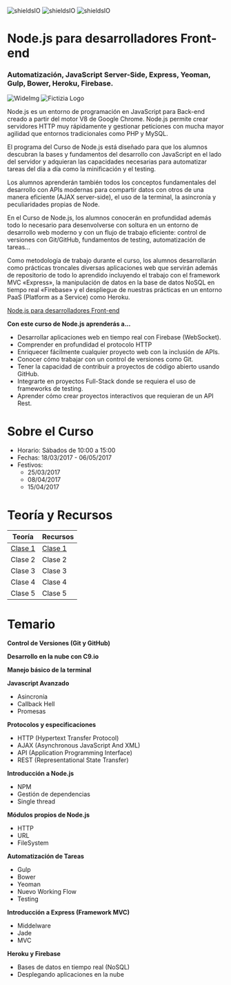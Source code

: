 ![shieldsIO](https://img.shields.io/github/issues/Fictizia/Curso-Node.js-para-desarrolladores-Front-end_ed4.svg)
![shieldsIO](https://img.shields.io/github/forks/Fictizia/Curso-Node.js-para-desarrolladores-Front-end_ed4.svg)
![shieldsIO](https://img.shields.io/github/stars/Fictizia/Curso-Node.js-para-desarrolladores-Front-end_ed4.svg)

# Node.js para desarrolladores Front-end
### Automatización, JavaScript Server-Side, Express, Yeoman, Gulp, Bower, Heroku, Firebase.

![WideImg](http://www.fictizia.com/assets/styles/styleImgs/wideBox/widebox_nodejs.png)
![Fictizia Logo](https://media.licdn.com/media/p/1/000/1ed/254/29475de.png)

Node.js es un entorno de programación en JavaScript para Back-end creado a partir del motor V8 de Google Chrome. Node.js permite crear servidores HTTP muy rápidamente y gestionar peticiones con mucha mayor agilidad que entornos tradicionales como PHP y MySQL.

El programa del Curso de Node.js está diseñado para que los alumnos descubran la bases y fundamentos del desarrollo con JavaScript en el lado del servidor y adquieran las capacidades necesarias para automatizar tareas del día a día como la minificación y el testing.

Los alumnos aprenderán también todos los conceptos fundamentales del desarrollo con APIs modernas para compartir datos con otros de una manera eficiente (AJAX server-side), el uso de la terminal, la asincronía y peculiaridades propias de Node.

En el Curso de Node.js, los alumnos conocerán en profundidad además todo lo necesario para desenvolverse con soltura en un entorno de desarrollo web moderno y con un flujo de trabajo eficiente: control de versiones con Git/GitHub, fundamentos de testing, automatización de tareas...

Como metodología de trabajo durante el curso, los alumnos desarrollarán como prácticas troncales diversas aplicaciones web que servirán además de repositorio de todo lo aprendido incluyendo el trabajo con el framework MVC «Express», la manipulación de datos en la base de datos NoSQL en tiempo real «Firebase» y el despliegue de nuestras prácticas en un entorno PaaS (Platform as a Service) como Heroku.

[Node.js para desarrolladores Front-end](http://www.fictizia.com/formacion/curso_nodejs)


**Con este curso de Node.js aprenderás a...**
* Desarrollar aplicaciones web en tiempo real con Firebase (WebSocket).
* Comprender en profundidad el protocolo HTTP
* Enriquecer fácilmente cualquier proyecto web con la inclusión de APIs.
* Conocer cómo trabajar con un control de versiones como Git.
* Tener la capacidad de contribuir a proyectos de código abierto usando GitHub.
* Integrarte en proyectos Full-Stack donde se requiera el uso de frameworks de testing.
* Aprender cómo crear proyectos interactivos que requieran de un API Rest.

Sobre el Curso
=================
* Horario: Sábados de 10:00 a 15:00
* Fechas: 18/03/2017 - 06/05/2017
* Festivos: 
  * 25/03/2017
  * 08/04/2017
  * 15/04/2017

Teoría y Recursos
=================

Teoría | Recursos
------------ | -------------
[Clase 1](teoria/clase1.md) | [Clase 1](recursos/clase1.md)
Clase 2 | Clase 2
Clase 3 | Clase 3
Clase 4 | Clase 4
Clase 5 | Clase 5

Temario
=================

**Control de Versiones (Git y GitHub)**

**Desarrollo en la nube con C9.io**

**Manejo básico de la terminal**

**Javascript Avanzado**
* Asincronía
* Callback Hell
* Promesas

**Protocolos y especificaciones**
* HTTP (Hypertext Transfer Protocol)
* AJAX (Asynchronous JavaScript And XML)
* API (Application Programming Interface)
* REST (Representational State Transfer)

**Introducción a Node.js**
* NPM
* Gestión de dependencias
* Single thread

**Módulos propios de Node.js**
* HTTP
* URL
* FileSystem

**Automatización de Tareas**
* Gulp
* Bower
* Yeoman
* Nuevo Working Flow
* Testing

**Introducción a Express (Framework MVC)**
* Middelware
* Jade
* MVC

**Heroku y Firebase**
* Bases de datos en tiempo real (NoSQL)
* Desplegando aplicaciones en la nube
